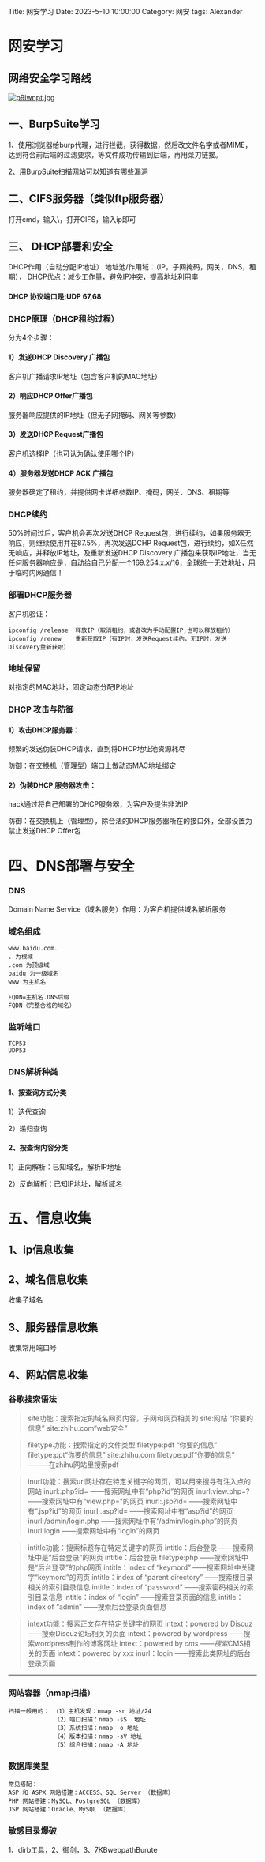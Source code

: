 Title: 网安学习
Date: 2023-5-10 10:00:00
Category: 网安
tags: Alexander
# 网安学习

## 网络安全学习路线

[![p9iwnpt.jpg](https://s1.ax1x.com/2023/04/18/p9iwnpt.jpg)](https://imgse.com/i/p9iwnpt)

## 一、BurpSuite学习

1、使用浏览器给burp代理，进行拦截，获得数据，然后改文件名字或者MIME，达到符合前后端的过滤要求，等文件成功传输到后端，再用菜刀链接。

2、用BurpSuite扫描网站可以知道有哪些漏洞

## 二、CIFS服务器（类似ftp服务器）
打开cmd，输入\\，打开CIFS，输入ip即可

## 三、 DHCP部署和安全
DHCP作用（自动分配IP地址）
地址池/作用域：（IP，子网掩码，网关，DNS，租期），
DHCP优点：减少工作量，避免IP冲突，提高地址利用率

#### DHCP 协议端口是:UDP 67,68

### DHCP原理（DHCP租约过程）

分为4个步骤：

#### 1）发送DHCP Discovery 广播包 

客户机广播请求IP地址（包含客户机的MAC地址）

#### 2）响应DHCP Offer广播包

服务器响应提供的IP地址（但无子网掩码、网关等参数）

#### 3）发送DHCP Request广播包

客户机选择IP（也可认为确认使用哪个IP）

#### 4）服务器发送DHCP ACK 广播包

服务器确定了租约，并提供网卡详细参数IP、掩码，网关、DNS、租期等

### DHCP续约

50%时间过后，客户机会再次发送DHCP Request包，进行续约，如果服务器无响应，则继续使用并在87.5%，再次发送DCHP Request包，进行续约，如X任然无响应，并释放IP地址，及重新发送DHCP Discovery 广播包来获取IP地址，当无任何服务器响应是，自动给自己分配一个169.254.x.x/16，全球统一无效地址，用于临时内网通信！

### 部署DHCP服务器

客户机验证：

```
ipconfig /release  释放IP（取消租约，或者改为手动配置IP,也可以释放租约）
ipconfig /renew    重新获取IP（有IP时，发送Request续约，无IP时，发送Discovery重新获取）
```



### 地址保留

对指定的MAC地址，固定动态分配IP地址

### DHCP 攻击与防御

#### 1）攻击DHCP服务器：

频繁的发送伪装DHCP请求，直到将DHCP地址池资源耗尽

防御：在交换机（管理型）端口上做动态MAC地址绑定

#### 2）伪装DHCP 服务器攻击：

hack通过将自己部署的DHCP服务器，为客户及提供非法IP

防御：在交换机上（管理型），除合法的DHCP服务器所在的接口外，全部设置为禁止发送DHCP Offer包

# 四、DNS部署与安全

### DNS

Domain Name Service（域名服务）作用：为客户机提供域名解析服务

### 域名组成

```
www.baidu.com.
. 为根域
.com 为顶级域
baidu 为一级域名
www 为主机名
```

```
FQDN=主机名.DNS后缀
FQDN（完整合格的域名）
```

### 监听端口

```
TCP53
UDP53
```

### DNS解析种类

#### 1、按查询方式分类

1）迭代查询

2）递归查询

#### 2、按查询内容分类

1）正向解析：已知域名，解析IP地址

2）反向解析：已知IP地址，解析域名

# 五、信息收集

## 1、ip信息收集

## 2、域名信息收集

收集子域名

## 3、服务器信息收集

收集常用端口号

## 4、网站信息收集

### 谷歌搜索语法

>site功能：搜索指定的域名网页内容，子网和网页相关的
>	site:网站 “你要的信息”
>	site:zhihu.com“web安全”

> filetype功能：搜索指定的文件类型
> 	    filetype:pdf “你要的信息”
> 		filetype:ppt“你要的信息”
> 	    site:zhihu.com filetype:pdf“你要的信息”	———在zhihu网站里搜索pdf

> inurl功能：搜索url网址存在特定关键字的网页，可以用来搜寻有注入点的网站
> 		inurl:.php?id=		——搜索网址中有“php?id”的网页
> 		inurl:view.php=?		——搜索网址中有“view.php=”的网页
> 		inurl:.jsp?id=		——搜索网址中有“.jsp?id”的网页
> 		inurl:.asp?id=		——搜索网址中有“asp?id”的网页
> 		inurl:/admin/login.php	——搜索网址中有“/admin/login.php”的网页
> 		inurl:login		——搜索网址中有“login”的网页

> intitle功能：搜索标题存在特定关键字的网页
> 		intitle：后台登录			——搜索网址中是“后台登录”的网页
> 		intitle：后台登录 filetype:php		——搜索网址中是“后台登录”的php网页
> 		intitle：index of “keymord”		——搜索网址中关键字“keymord”的网页
> 		intitle：index of “parent directory”	——搜索根目录 相关的索引目录信息
> 		intitle：index of “password”		——搜索密码相关的索引目录信息
> 		intitle：index of “login”		——搜索登录页面的信息
> 		intitle：index of “admin”		——搜索后台登录页面信息

> intext功能：搜索正文存在特定关键字的网页
> 		intext：powered by Discuz		——搜索Discuz论坛相关的页面
> 		intext：powered by wordpress	——搜索wordpress制作的博客网址
> 		intext：powered by *cms		——搜索*CMS相关的页面
> 		intext：powered by xxx inurl：login	——搜索此类网址的后台登录页面

------

### 网站容器（nmap扫描）

```
扫描一般用的： （1）主机发现：nmap -sn 地址/24
			 （2）端口扫描：nmap -sS  地址
			 （3）系统扫描：nmap -o 地址
			 （4）版本扫描：nmap -sV 地址
			 （5）综合扫描：nmap -A 地址
```

### 数据库类型

```
常见搭配：
ASP 和 ASPX 网站搭建：ACCESS、SQL Server （数据库）
PHP 网站搭建：MySQL、PostgreSQL （数据库）
JSP 网站搭建：Oracle、MySQL （数据库）
```

### 敏感目录爆破

1、dirb工具，2、御剑，3、7KBwebpathBurute